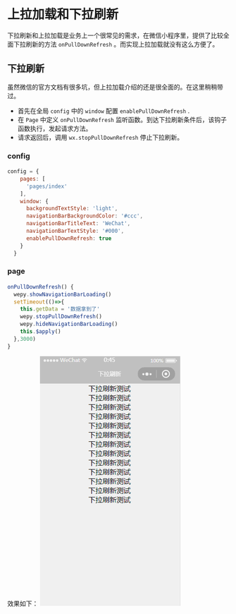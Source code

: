 # 上拉加载和下拉刷新  
下拉刷新和上拉加载是业务上一个很常见的需求，在微信小程序里，提供了比较全面下拉刷新的方法 `onPullDownRefresh` 。而实现上拉加载就没有这么方便了。
## 下拉刷新  
虽然微信的官方文档有很多坑，但上拉加载介绍的还是很全面的。在这里稍稍带过。
- 首先在全局 `config` 中的 `window` 配置 `enablePullDownRefresh` .
- 在 `Page` 中定义 `onPullDownRefresh` 监听函数。到达下拉刷新条件后，该钩子函数执行，发起请求方法。
- 请求返回后，调用 `wx.stopPullDownRefresh` 停止下拉刷新。
### config
```javascript
config = {
    pages: [
      'pages/index'
    ],
    window: {
      backgroundTextStyle: 'light',
      navigationBarBackgroundColor: '#ccc',
      navigationBarTitleText: 'WeChat',
      navigationBarTextStyle: '#000',
      enablePullDownRefresh: true
    }
  }
```
### page
```javascript
onPullDownRefresh() {
  wepy.showNavigationBarLoading() 
  setTimeout(()=>{
    this.getData = '数据拿到了'
    wepy.stopPullDownRefresh()
    wepy.hideNavigationBarLoading()
    this.$apply()
  },3000)
}
```
效果如下：
![image](./images/1.gif)
